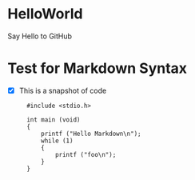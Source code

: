 # HelloWorld
Say Hello to GitHub

# Test for Markdown Syntax
- [x] This is a snapshot of code

        #include <stdio.h>

        int main (void)
        {
            printf ("Hello Markdown\n");
            while (1)
            {
                printf ("foo\n");
            }
        }
